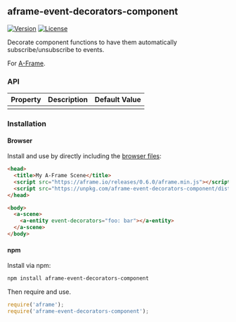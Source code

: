 ## aframe-event-decorators-component

[![Version](http://img.shields.io/npm/v/aframe-event-decorators-component.svg?style=flat-square)](https://npmjs.org/package/aframe-event-decorators-component)
[![License](http://img.shields.io/npm/l/aframe-event-decorators-component.svg?style=flat-square)](https://npmjs.org/package/aframe-event-decorators-component)

Decorate component functions to have them automatically subscribe/unsubscribe to events.

For [A-Frame](https://aframe.io).

### API

| Property | Description | Default Value |
| -------- | ----------- | ------------- |
|          |             |               |

### Installation

#### Browser

Install and use by directly including the [browser files](dist):

```html
<head>
  <title>My A-Frame Scene</title>
  <script src="https://aframe.io/releases/0.6.0/aframe.min.js"></script>
  <script src="https://unpkg.com/aframe-event-decorators-component/dist/aframe-event-decorators-component.min.js"></script>
</head>

<body>
  <a-scene>
    <a-entity event-decorators="foo: bar"></a-entity>
  </a-scene>
</body>
```

#### npm

Install via npm:

```bash
npm install aframe-event-decorators-component
```

Then require and use.

```js
require('aframe');
require('aframe-event-decorators-component');
```
